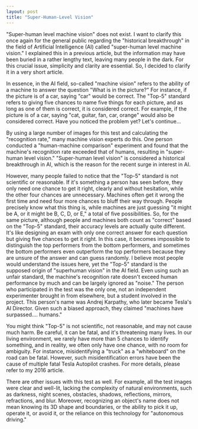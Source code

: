 ```yaml
---
layout: post
title: "Super-Human-Level Vision"
---
```


"Super-human level machine vision" does not exist. I want to clarify this once again for the general public regarding the "historical breakthrough" in the field of Artificial Intelligence (AI) called "super-human level machine vision." I explained this in a previous article, but the information may have been buried in a rather lengthy text, leaving many people in the dark. For this crucial issue, simplicity and clarity are essential. So, I decided to clarify it in a very short article.

In essence, in the AI field, so-called "machine vision" refers to the ability of a machine to answer the question "What is in the picture?" For instance, if the picture is of a car, saying "car" would be correct. The "Top-5" standard refers to giving five chances to name five things for each picture, and as long as one of them is correct, it is considered correct. For example, if the picture is of a car, saying "cat, guitar, fan, car, orange" would also be considered correct. Have you noticed the problem yet? Let's continue...

By using a large number of images for this test and calculating the "recognition rate," many machine vision experts do this. One person conducted a "human-machine comparison" experiment and found that the machine's recognition rate exceeded that of humans, resulting in "super-human level vision." "Super-human level vision" is considered a historical breakthrough in AI, which is the reason for the recent surge in interest in AI.

However, many people failed to notice that the "Top-5" standard is not scientific or reasonable. If it's something a person has seen before, they only need one chance to get it right, clearly and without hesitation, while the other four chances are unnecessary. Machines often get it wrong the first time and need four more chances to bluff their way through. People precisely know what this thing is, while machines are just guessing "it might be A, or it might be B, C, D, or E," a total of five possibilities. So, for the same picture, although people and machines both count as "correct" based on the "Top-5" standard, their accuracy levels are actually quite different. It's like designing an exam with only one correct answer for each question but giving five chances to get it right. In this case, it becomes impossible to distinguish the top performers from the bottom performers, and sometimes the bottom performers even outperform the top performers because they are unsure of the answer and can guess randomly. I believe most people would understand the issues here, yet the "Top-5" standard is the supposed origin of "superhuman vision" in the AI field. Even using such an unfair standard, the machine's recognition rate doesn't exceed human performance by much and can be largely ignored as "noise." The person who participated in the test was the only one, not an independent experimenter brought in from elsewhere, but a student involved in the project. This person's name was Andrej Karpathy, who later became Tesla's AI Director. Given such a biased approach, they claimed "machines have surpassed.... humans."

You might think "Top-5" is not scientific, not reasonable, and may not cause much harm. Be careful, it can be fatal, and it's threatening many lives. In our living environment, we rarely have more than 5 chances to identify something, and in reality, we often only have one chance, with no room for ambiguity. For instance, misidentifying a "truck" as a "whiteboard" on the road can be fatal. However, such misidentification errors have been the cause of multiple fatal Tesla Autopilot crashes. For more details, please refer to my 2016 article.

There are other issues with this test as well. For example, all the test images were clear and well-lit, lacking the complexity of natural environments, such as darkness, night scenes, obstacles, shadows, reflections, mirrors, refractions, and blur. Moreover, recognizing an object's name does not mean knowing its 3D shape and boundaries, or the ability to pick it up, operate it, or avoid it, or the reliance on this technology for "autonomous driving."